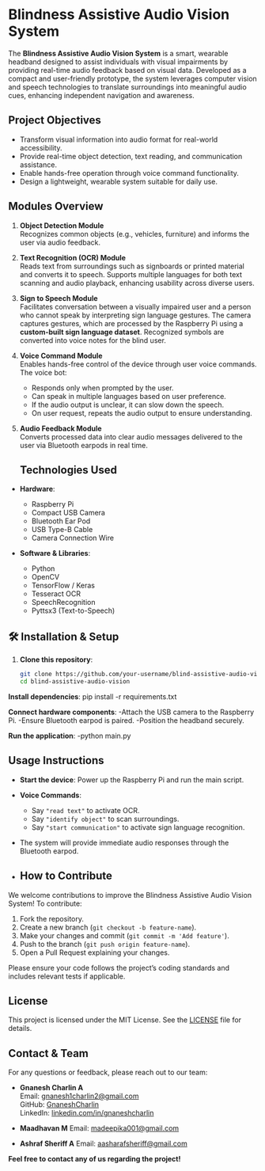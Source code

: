 # Blindness Assistive Audio Vision System

The **Blindness Assistive Audio Vision System** is a smart, wearable headband designed to assist individuals with visual impairments by providing real-time audio feedback based on visual data. Developed as a compact and user-friendly prototype, the system leverages computer vision and speech technologies to translate surroundings into meaningful audio cues, enhancing independent navigation and awareness.

## Project Objectives

- Transform visual information into audio format for real-world accessibility.
- Provide real-time object detection, text reading, and communication assistance.
- Enable hands-free operation through voice command functionality.
- Design a lightweight, wearable system suitable for daily use.

## Modules Overview

1. **Object Detection Module**  
   Recognizes common objects (e.g., vehicles, furniture) and informs the user via audio feedback.

2. **Text Recognition (OCR) Module**  
   Reads text from surroundings such as signboards or printed material and converts it to speech. Supports multiple languages for both text scanning and audio playback, enhancing usability across diverse users.

3. **Sign to Speech Module**  
   Facilitates conversation between a visually impaired user and a person who cannot speak by interpreting sign language gestures. The camera captures gestures, which are processed by the Raspberry Pi using a **custom-built sign language dataset**. Recognized symbols are converted into voice notes for the blind user.

4. **Voice Command Module**  
   Enables hands-free control of the device through user voice commands. The voice bot:
   - Responds only when prompted by the user.
   - Can speak in multiple languages based on user preference.
   - If the audio output is unclear, it can slow down the speech.
   - On user request, repeats the audio output to ensure understanding.

5. **Audio Feedback Module**  
   Converts processed data into clear audio messages delivered to the user via Bluetooth earpods in real time.

   ## Technologies Used

- **Hardware**:
  - Raspberry Pi
  - Compact USB Camera
  - Bluetooth Ear Pod
  - USB Type-B Cable
  - Camera Connection Wire

- **Software & Libraries**:
  - Python
  - OpenCV
  - TensorFlow / Keras
  - Tesseract OCR
  - SpeechRecognition
  - Pyttsx3 (Text-to-Speech)
 

## 🛠 Installation & Setup

1. **Clone this repository**:
   ```bash
   git clone https://github.com/your-username/blind-assistive-audio-vision.git
   cd blind-assistive-audio-vision
   
**Install dependencies**:
pip install -r requirements.txt

**Connect hardware components**:
-Attach the USB camera to the Raspberry Pi.
-Ensure Bluetooth earpod is paired.
-Position the headband securely.

**Run the application**:
-python main.py


## Usage Instructions

- **Start the device**: Power up the Raspberry Pi and run the main script.
- **Voice Commands**:
  - Say `"read text"` to activate OCR.
  - Say `"identify object"` to scan surroundings.
  - Say `"start communication"` to activate sign language recognition.
- The system will provide immediate audio responses through the Bluetooth earpod.

- ## How to Contribute

We welcome contributions to improve the Blindness Assistive Audio Vision System! To contribute:

1. Fork the repository.
2. Create a new branch (`git checkout -b feature-name`).
3. Make your changes and commit (`git commit -m 'Add feature'`).
4. Push to the branch (`git push origin feature-name`).
5. Open a Pull Request explaining your changes.

Please ensure your code follows the project’s coding standards and includes relevant tests if applicable.

## License

This project is licensed under the MIT License. See the [LICENSE](LICENSE) file for details.

## Contact & Team

For any questions or feedback, please reach out to our team:

- **Gnanesh Charlin A**  
  Email: gnanesh1charlin2@gmail.com  
  GitHub: [GnaneshCharlin](https://github.com/GnaneshCharlin)  
  LinkedIn: [linkedin.com/in/gnaneshcharlin](https://www.linkedin.com/in/gnaneshcharlin)

- **Maadhavan M**
  Email: madeepika001@gmail.com
- **Ashraf Sheriff A**
  Email: aasharafsheriff@gmail.com
  
**Feel free to contact any of us regarding the project!**







